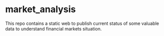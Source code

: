 # market_analysis
This repo contains a static web to publish current status of some valuable data to understand financial markets situation.
